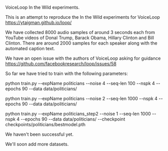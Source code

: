 VoiceLoop In the Wild experiments.

This is an attempt to reproduce the In the Wild experiments for VoiceLoop https://ytaigman.github.io/loop/

We have collected 8000 audio samples of around 3 seconds each from YouTube videos of Donal Trump, Barack Obama, Hillary Clinton and Bill Clinton. There are around 2000 samples for each speaker along with the automated caption text.

We have an open issue with the authors of VoiceLoop asking for guidance https://github.com/facebookresearch/loop/issues/58

So far we have tried to train with the following parameters:

python train.py --expName politicians --noise 4 --seq-len 100 --nspk 4 --epochs 90 --data data/politicians/

python train.py --expName politicians --noise 2 --seq-len 1000 --nspk 4 --epochs 90 --data data/politicians/

python train.py --expName politicians_step2 --noise 1 --seq-len 1000 --nspk 4 --epochs 90 --data data/politicians/ --checkpoint checkpoints/politicians/bestmodel.pth

We haven't been successful yet.

We'll soon add more datasets.
